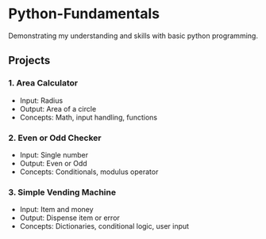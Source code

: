 # Python-Fundamentals
Demonstrating my understanding and skills with basic python programming. 

## Projects

### 1. Area Calculator
- Input: Radius
- Output: Area of a circle
- Concepts: Math, input handling, functions

### 2. Even or Odd Checker
- Input: Single number
- Output: Even or Odd
- Concepts: Conditionals, modulus operator

### 3. Simple Vending Machine
- Input: Item and money
- Output: Dispense item or error
- Concepts: Dictionaries, conditional logic, user input
